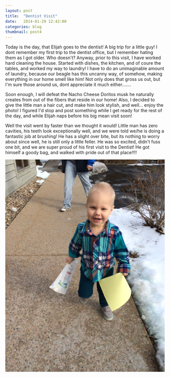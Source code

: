 ```yaml
---
layout: post
title:  "Dentist Visit"
date:   2014-01-29 12:42:00
categories: blog
thumbnail: post4
---
```


Today is the day, that Elijah goes to the dentist! A big trip for a little guy! I dont remember my first trip to the dentist office, but I remember hating them as I got older. Who doesn't? 
Anyway, prior to this visit, I have worked hard cleaning the house. Started with dishes, the kitchen, and of coure the tables, and worked my way to laundry! I have to do an unimaginable amount of laundry, because our beagle has this uncanny way, of somehow, making everything in our home smell like him! Not only does that gross us out, but I'm sure those around us, dont appreciate it much either.......






 Soon enough, I will defeat the Nacho Cheese Doritos musk he naturally creates from out of the fibers that reside in our home! Also, I decided to give the little man a hair cut, and make him look stylish, and well... enjoy the photo! I figured I'd stop and post something while I get ready for the rest of the day, and while Elijah naps before his big mean visit soon!

Well the visit went by faster than we thought it would! Little man has zero cavities, his teeth look exceptionally well, and we were told we/he is doing a fantastic job at brushing! He has a slight over bite, but its nothing to worry about since well, he is still only a little feller. He was so excited, didn't fuss one bit, and we are super proud of his first visit to the Dentist! He got himself a goody bag, and walked with pride out of that place!!!! 


![pic](/img/elidentistpic.jpg)